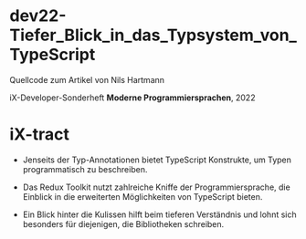 # dev22-Tiefer_Blick_in_das_Typsystem_von_TypeScript

Quellcode zum Artikel von Nils Hartmann

iX-Developer-Sonderheft __Moderne Programmiersprachen__, 2022

# iX-tract

* Jenseits der Typ-Annotationen bietet TypeScript Konstrukte, um Typen programmatisch zu beschreiben.

* Das Redux Toolkit nutzt zahlreiche Kniffe der Programmiersprache, die Einblick in die erweiterten Möglichkeiten von TypeScript bieten.

* Ein Blick hinter die Kulissen hilft beim tieferen Verständnis und lohnt sich besonders für diejenigen, die Bibliotheken schreiben.
